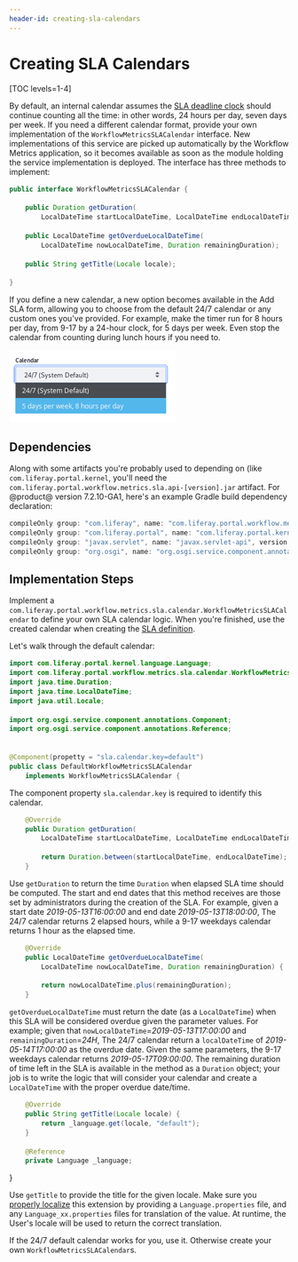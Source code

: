 ```yaml
---
header-id: creating-sla-calendars
---
```


# Creating SLA Calendars

[TOC levels=1-4]

By default, an internal calendar assumes the
[SLA deadline clock](/docs/7-2/user/-/knowledge_base/u/workflow-metrics-the-service-level-agreement-sla)
should continue counting all the time: in other words, 24 hours per day, seven
days per week. If you need a different calendar format, provide your own
implementation of the `WorkflowMetricsSLACalendar` interface. New
implementations of this service are picked up automatically by the Workflow
Metrics application, so it becomes available as soon as the module holding the
service implementation is deployed. The interface has three methods to
implement:

```java
public interface WorkflowMetricsSLACalendar {

	public Duration getDuration(
		LocalDateTime startLocalDateTime, LocalDateTime endLocalDateTime);

	public LocalDateTime getOverdueLocalDateTime(
		LocalDateTime nowLocalDateTime, Duration remainingDuration);

	public String getTitle(Locale locale);

}
```

If you define a new calendar, a new option becomes available in the Add SLA
form, allowing you to choose from the default 24/7 calendar or any custom ones
you've provided. For example, make the timer run for 8 hours per day, from 9-17
by a 24-hour clock, for 5 days per week. Even stop the calendar from counting
during lunch hours if you need to.

![Figure 1: Write a Custom SLA Calendar if the default, 24/7 calendar isn't sufficient.](../../images/workflow-custom-sla-calendar.png)

## Dependencies

Along with some artifacts you're probably used to depending on (like
`com.liferay.portal.kernel`, you'll need the
`com.liferay.portal.workflow.metrics.sla.api-[version].jar` artifact. For @product@
version 7.2.10-GA1, here's an example Gradle build dependency declaration:

```groovy
compileOnly group: "com.liferay", name: "com.liferay.portal.workflow.metrics.sla.api", version: "1.1.0"
compileOnly group: "com.liferay.portal", name: "com.liferay.portal.kernel", version: "4.4.0"
compileOnly group: "javax.servlet", name: "javax.servlet-api", version: "3.0.1"
compileOnly group: "org.osgi", name: "org.osgi.service.component.annotations", version: "1.3.0"
```

## Implementation Steps

Implement a
`com.liferay.portal.workflow.metrics.sla.calendar.WorkflowMetricsSLACalendar` to
define your own SLA calendar logic. When you're finished, use the created
calendar when creating the
[SLA definition](/docs/7-2/user/-/knowledge_base/u/workflow-metrics-the-service-level-agreement-sla).

Let's walk through the default calendar:

```java
import com.liferay.portal.kernel.language.Language;
import com.liferay.portal.workflow.metrics.sla.calendar.WorkflowMetricsSLACalendar;
import java.time.Duration;
import java.time.LocalDateTime;
import java.util.Locale;

import org.osgi.service.component.annotations.Component;
import org.osgi.service.component.annotations.Reference;


@Component(propetty = "sla.calendar.key=default")
public class DefaultWorkflowMetricsSLACalendar
    implements WorkflowMetricsSLACalendar {
```

The component property `sla.calendar.key` is required to identify this calendar.

```java
    @Override
    public Duration getDuration(
        LocalDateTime startLocalDateTime, LocalDateTime endLocalDateTime) {

        return Duration.between(startLocalDateTime, endLocalDateTime);
    }
```

Use `getDuration` to return the time `Duration` when elapsed SLA time should be
computed. The start and end dates that this method receives are those set by
administrators during the creation of the SLA. For example, given a start date
_2019-05-13T16:00:00_ and end date _2019-05-13T18:00:00_, The 24/7 calendar
returns 2 elapsed hours, while a 9-17 weekdays calendar returns 1 hour as the
elapsed time. 

```java
    @Override
    public LocalDateTime getOverdueLocalDateTime(
        LocalDateTime nowLocalDateTime, Duration remainingDuration) {

        return nowLocalDateTime.plus(remainingDuration);
    }
```

`getOverdueLocalDateTime` must return the date (as a `LocalDateTime`) when this
SLA will be considered overdue given the parameter values. For example; given
that `nowLocalDateTime`=_2019-05-13T17:00:00_ and `remainingDuration`=_24H_, The
24/7 calendar return a `localDateTime` of _2019-05-14T17:00:00_ as the overdue
date. Given the same parameters, the 9-17 weekdays calendar returns
_2019-05-17T09:00:00_. The remaining duration of time left in the SLA is
available in the method as a `Duration` object; your job is to write the logic
that will consider your calendar and create a `LocalDateTime` with the proper
overdue date/time.

```java
    @Override
    public String getTitle(Locale locale) {
        return _language.get(locale, "default");
    }

    @Reference
    private Language _language;
```

}

Use `getTitle` to provide the title for the given locale. Make sure you
[properly localize](/docs/7-2/frameworks/-/knowledge_base/f/localizing-your-application)
this extension by providing a `Language.properties` file, and any
`Language_xx.properties` files for translation of the value. At runtime, the
User's locale will be used to return the correct translation.

If the 24/7 default calendar works for you, use it. Otherwise create your own
`WorkflowMetricsSLACalendar`s.